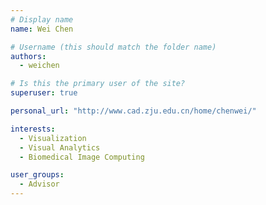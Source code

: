 ```yaml
---
# Display name
name: Wei Chen

# Username (this should match the folder name)
authors:
  - weichen

# Is this the primary user of the site?
superuser: true

personal_url: "http://www.cad.zju.edu.cn/home/chenwei/"

interests:
  - Visualization
  - Visual Analytics
  - Biomedical Image Computing

user_groups:
  - Advisor
---
```

